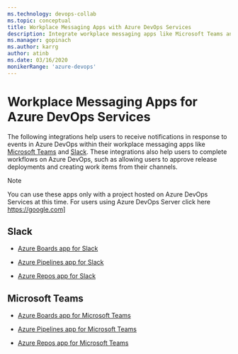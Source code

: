 ```yaml
---
ms.technology: devops-collab
ms.topic: conceptual
title: Workplace Messaging Apps with Azure DevOps Services
description: Integrate workplace messaging apps like Microsoft Teams and Slack with your Azure DevOps Services organization
ms.manager: gopinach
ms.author: karrg
author: atinb
ms.date: 03/16/2020
monikerRange: 'azure-devops'
---
```


# Workplace Messaging Apps for Azure DevOps Services

The following integrations help users to receive notifications in response to events in Azure DevOps within their workplace messaging apps like 
[Microsoft Teams](https://products.office.com/microsoft-teams/group-chat-software) and [Slack](https://slack.com). 
These integrations also help users to complete
workflows on Azure DevOps, such as allowing users to approve release deployments and creating work items from their channels.

> [!NOTE]  
> You can use these apps only with a project hosted on Azure DevOps Services at this time. For users using Azure DevOps Server click here https://google.com]  


## Slack

* [Azure Boards app for Slack](https://aka.ms/AzureBoardsSlackIntegration)

* [Azure Pipelines app for Slack](https://aka.ms/AzurePipelinesSlackIntegration)

* [Azure Repos app for Slack](https://aka.ms/AzureReposSlackIntegration)

## Microsoft Teams

* [Azure Boards app for Microsoft Teams](https://aka.ms/AzureBoardsTeamsIntegration)

* [Azure Pipelines app for Microsoft Teams](https://aka.ms/AzurePipelinesTeamsIntegration)

* [Azure Repos app for Microsoft Teams](https://aka.ms/AzureReposTeamsIntegration)

